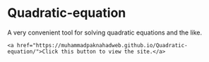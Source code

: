 # Quadratic-equation
A very convenient tool for solving quadratic equations and the like.

    <a href="https://muhammadpaknahadweb.github.io/Quadratic-equation/">Click this button to view the site.</a>
